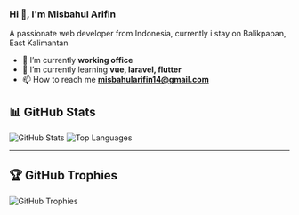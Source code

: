 ### Hi 👋, I'm Misbahul Arifin
A passionate web developer from Indonesia, currently i stay on Balikpapan, East Kalimantan

- 🔭 I’m currently **working office**
- 🌱 I’m currently learning **vue, laravel, flutter**
- 📫 How to reach me **misbahularifin14@gmail.com**

## 📊 GitHub Stats

![GitHub Stats](https://github-readme-stats.vercel.app/api?username=USERNAME&show_icons=true&theme=radical)
![Top Languages](https://github-readme-stats.vercel.app/api/top-langs/?username=USERNAME&layout=compact&theme=radical)

---

## 🏆 GitHub Trophies

![GitHub Trophies](https://github-profile-trophy.vercel.app/?username=USERNAME&theme=gruvbox)
